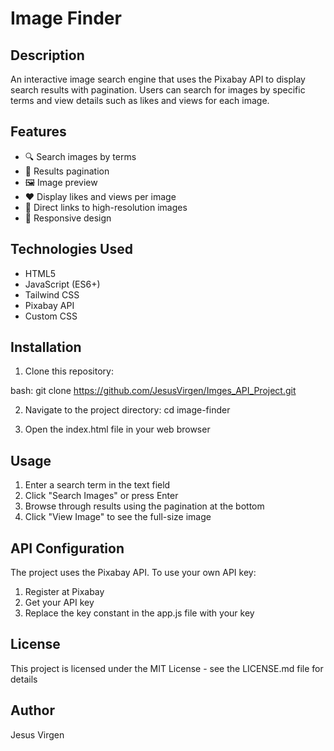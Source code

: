 # Image Finder

## Description

An interactive image search engine that uses the Pixabay API to display search results with pagination. Users can search for images by specific terms and view details such as likes and views for each image.

## Features

- 🔍 Search images by terms
- 📄 Results pagination
- 🖼️ Image preview
- ❤️ Display likes and views per image
- 🔗 Direct links to high-resolution images
- 📱 Responsive design

## Technologies Used

- HTML5
- JavaScript (ES6+)
- Tailwind CSS
- Pixabay API
- Custom CSS

## Installation

1. Clone this repository:

bash:
git clone https://github.com/JesusVirgen/Imges_API_Project.git

2. Navigate to the project directory:
   cd image-finder

3. Open the index.html file in your web browser

## Usage

1. Enter a search term in the text field
2. Click "Search Images" or press Enter
3. Browse through results using the pagination at the bottom
4. Click "View Image" to see the full-size image

## API Configuration

The project uses the Pixabay API. To use your own API key:

1. Register at Pixabay
2. Get your API key
3. Replace the key constant in the app.js file with your key

## License

This project is licensed under the MIT License - see the LICENSE.md file for details

## Author

Jesus Virgen
